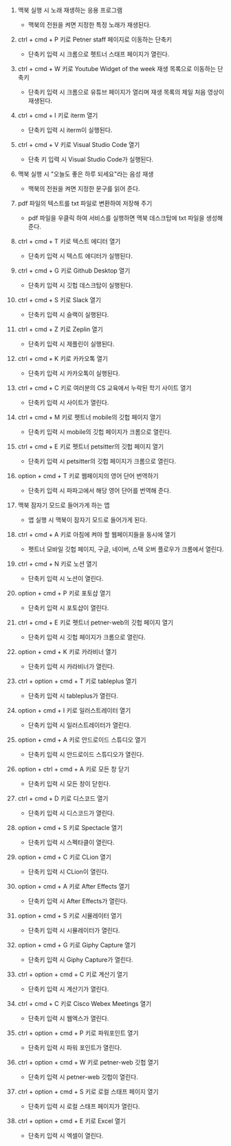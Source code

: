 1. 맥북 실행 시 노래 재생하는 응용 프로그램
    - 맥북의 전원을 켜면 지정한 특정 노래가 재생된다.

2. ctrl + cmd + P 키로 Petner staff 페이지로 이동하는 단축키
    - 단축키 입력 시 크롬으로 펫트너 스태프 페이지가 열린다.

3. ctrl + cmd + W 키로 Youtube Widget of the week 재생 목록으로 이동하는 단축키
    - 단축키 입력 시 크롬으로 유튜브 페이지가 열리며 재생 목록의 제일 처음 영상이 재생된다.

4. ctrl + cmd + I 키로 iterm 열기
    - 단축키 입력 시 iterm이 실행된다.

5. ctrl + cmd + V 키로 Visual Studio Code 열기
    - 단축 키 입력 시 Visual Studio Code가 실행된다.

6. 맥북 실행 시 "오늘도 좋은 하루 되세요"라는 음성 재생
    - 맥북의 전원을 켜면 지정한 문구를 읽어 준다.

7. pdf 파일의 텍스트를 txt 파일로 변환하여 저장해 주기
    - pdf 파일을 우클릭 하여 서비스를 실행하면 맥북 데스크탑에 txt 파일을 생성해 준다.

8. ctrl + cmd + T 키로 텍스트 에디터 열기
    - 단축키 입력 시 텍스트 에디터가 실행된다.

9. ctrl + cmd + G 키로 Github Desktop 열기
    - 단축키 입력 시 깃헙 데스크탑이 실행된다.

10. ctrl + cmd + S 키로 Slack 열기
    - 단축키 입력 시 슬랙이 실행된다.

11. ctrl + cmd + Z 키로 Zeplin 열기
    - 단축키 입력 시 제플린이 실행된다.

12. ctrl + cmd + K 키로 카카오톡 열기
    - 단축키 입력 시 카카오톡이 실행된다.

13. ctrl + cmd + C 키로 여러분의 CS 교육에서 누락된 학기 사이트 열기
    - 단축키 입력 시 사이트가 열린다.

14. ctrl + cmd + M 키로 펫트너 mobile의 깃헙 페이지 열기
    - 단축키 입력 시 mobile의 깃헙 페이지가 크롬으로 열린다.

15. ctrl + cmd + E 키로 펫트너 petsitter의 깃헙 페이지 열기
    - 단축키 입력 시 petsitter의 깃헙 페이지가 크롬으로 열린다.

16. option + cmd + T 키로 웹페이지의 영어 단어 번역하기
    - 단축키 입력 시 파파고에서 해당 영어 단어를 번역해 준다.
    
17. 맥북 잠자기 모드로 들어가게 하는 앱
    - 앱 실행 시 맥북이 잠자기 모드로 들어가게 된다.

18. ctrl + cmd + A 키로 아침에 켜야 할 웹페이지들을 동시에 열기
    - 펫트너 모바일 깃헙 페이지, 구글, 네이버, 스택 오버 플로우가 크롬에서 열린다.

19. ctrl + cmd + N 키로 노션 열기
    - 단축키 입력 시 노션이 열린다.

20. option + cmd + P 키로 포토샵 열기
    - 단축키 입력 시 포토샵이 열린다.

21. ctrl + cmd + E 키로 펫트너 petner-web의 깃헙 페이지 열기
    - 단축키 입력 시 깃헙 페이지가 크롬으로 열린다.

22. option + cmd + K 키로 카라비너 열기
    - 단축키 입력 시 카라비너가 열린다.

23. ctrl + option + cmd + T 키로 tableplus 열기
    - 단축키 입력 시 tableplus가 열린다.

24. option + cmd + I 키로 일러스트레이터 열기
    - 단축키 입력 시 일러스트레이터가 열린다.

25. option + cmd + A 키로 안드로이드 스튜디오 열기
    - 단축키 입력 시 안드로이드 스튜디오가 열린다.

26. option + ctrl + cmd + A 키로 모든 창 닫기
    - 단축키 입력 시 모든 창이 닫힌다.

27. ctrl + cmd + D 키로 디스코드 열기
    - 단축키 입력 시 디스코드가 열린다.

28. option + cmd + S 키로 Spectacle 열기
    - 단축키 입력 시 스펙타클이 열린다.

29. option + cmd + C 키로 CLion 열기
    - 단축키 입력 시 CLion이 열린다.

30. option + cmd + A 키로 After Effects 열기
    - 단축키 입력 시 After Effects가 열린다.

31. option + cmd + S 키로 시뮬레이터 열기
    - 단축키 입력 시 시뮬레이터가 열린다.

32. option + cmd + G 키로 Giphy Capture 열기
    - 단축키 입력 시 Giphy Capture가 열린다.

33. ctrl + option + cmd + C 키로 계산기 열기
    - 단축키 입력 시 계산기가 열린다.

34. ctrl + cmd + C 키로 Cisco Webex Meetings 열기
    - 단축키 입력 시 웹엑스가 열린다.

35. ctrl + option + cmd + P 키로 파워포인트 열기
    - 단축키 입력 시 파워 포인트가 열린다.

36. ctrl + option + cmd + W 키로 petner-web 깃헙 열기
    - 단축키 입력 시 petner-web 깃헙이 열린다.

37. ctrl + option + cmd + S 키로 로컬 스태프 페이지 열기
    - 단축키 입력 시 로컬 스태프 페이지가 열린다.

38. ctrl + option + cmd + E 키로 Excel 열기
    - 단축키 입력 시 엑셀이 열린다.